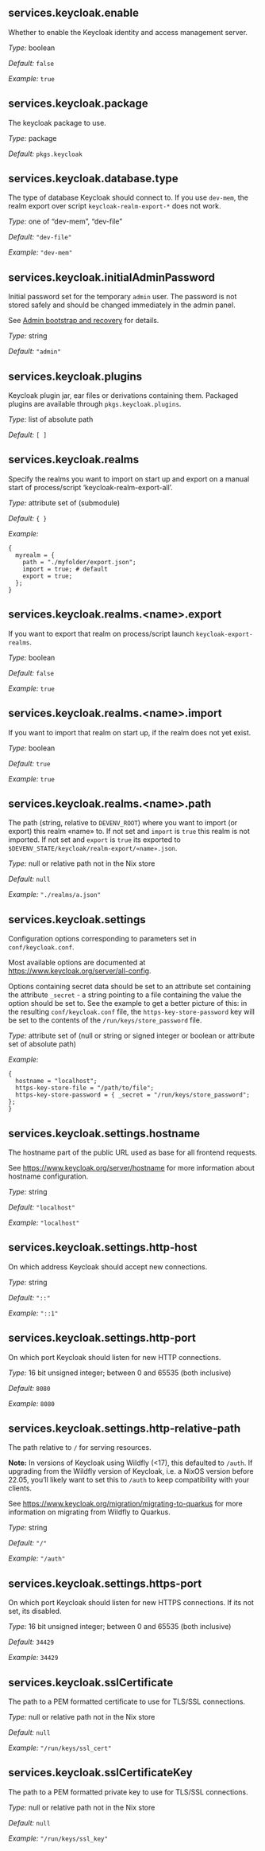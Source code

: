[comment]: # (Do not edit this file as it is autogenerated. Go to docs/individual-docs if you want to make edits.)


[comment]: # (Please add your documentation on top of this line)

## services\.keycloak\.enable



Whether to enable the Keycloak identity and access management
server\.



*Type:*
boolean



*Default:*
` false `



*Example:*
` true `



## services\.keycloak\.package



The keycloak package to use\.



*Type:*
package



*Default:*
` pkgs.keycloak `



## services\.keycloak\.database\.type

The type of database Keycloak should connect to\.
If you use ` dev-mem `, the realm export over script
` keycloak-realm-export-* ` does not work\.



*Type:*
one of “dev-mem”, “dev-file”



*Default:*
` "dev-file" `



*Example:*
` "dev-mem" `



## services\.keycloak\.initialAdminPassword



Initial password set for the temporary ` admin ` user\.
The password is not stored safely and should be changed
immediately in the admin panel\.

See [Admin bootstrap and recovery](https://www\.keycloak\.org/server/bootstrap-admin-recovery) for details\.



*Type:*
string



*Default:*
` "admin" `



## services\.keycloak\.plugins



Keycloak plugin jar, ear files or derivations containing
them\. Packaged plugins are available through
` pkgs.keycloak.plugins `\.



*Type:*
list of absolute path



*Default:*
` [ ] `



## services\.keycloak\.realms



Specify the realms you want to import on start up and
export on a manual start of process/script ‘keycloak-realm-export-all’\.



*Type:*
attribute set of (submodule)



*Default:*
` { } `



*Example:*

```
{
  myrealm = {
    path = "./myfolder/export.json";
    import = true; # default
    export = true;
  };
}

```



## services\.keycloak\.realms\.\<name>\.export



If you want to export that realm on process/script launch ` keycloak-export-realms `\.



*Type:*
boolean



*Default:*
` false `



*Example:*
` true `



## services\.keycloak\.realms\.\<name>\.import



If you want to import that realm on start up, if the realm does not yet exist\.



*Type:*
boolean



*Default:*
` true `



*Example:*
` true `



## services\.keycloak\.realms\.\<name>\.path



The path (string, relative to ` DEVENV_ROOT `) where you want to import (or export) this realm «name» to\.
If not set and ` import ` is ` true ` this realm is not imported\.
If not set and ` export ` is ` true ` its exported to ` $DEVENV_STATE/keycloak/realm-export/«name».json `\.



*Type:*
null or relative path not in the Nix store



*Default:*
` null `



*Example:*
` "./realms/a.json" `



## services\.keycloak\.settings



Configuration options corresponding to parameters set in
` conf/keycloak.conf `\.

Most available options are documented at [https://www\.keycloak\.org/server/all-config](https://www\.keycloak\.org/server/all-config)\.

Options containing secret data should be set to an attribute
set containing the attribute ` _secret ` - a
string pointing to a file containing the value the option
should be set to\. See the example to get a better picture of
this: in the resulting
` conf/keycloak.conf ` file, the
` https-key-store-password ` key will be set
to the contents of the
` /run/keys/store_password ` file\.



*Type:*
attribute set of (null or string or signed integer or boolean or attribute set of absolute path)



*Example:*

```
{
  hostname = "localhost";
  https-key-store-file = "/path/to/file";
  https-key-store-password = { _secret = "/run/keys/store_password"; };
}

```



## services\.keycloak\.settings\.hostname



The hostname part of the public URL used as base for
all frontend requests\.

See [https://www\.keycloak\.org/server/hostname](https://www\.keycloak\.org/server/hostname)
for more information about hostname configuration\.



*Type:*
string



*Default:*
` "localhost" `



*Example:*
` "localhost" `



## services\.keycloak\.settings\.http-host



On which address Keycloak should accept new connections\.



*Type:*
string



*Default:*
` "::" `



*Example:*
` "::1" `



## services\.keycloak\.settings\.http-port



On which port Keycloak should listen for new HTTP connections\.



*Type:*
16 bit unsigned integer; between 0 and 65535 (both inclusive)



*Default:*
` 8080 `



*Example:*
` 8080 `



## services\.keycloak\.settings\.http-relative-path



The path relative to ` / ` for serving
resources\.

**Note:** In versions of Keycloak using Wildfly (\<17),
this defaulted to ` /auth `\. If
upgrading from the Wildfly version of Keycloak,
i\.e\. a NixOS version before 22\.05, you’ll likely
want to set this to ` /auth ` to
keep compatibility with your clients\.

See [https://www\.keycloak\.org/migration/migrating-to-quarkus](https://www\.keycloak\.org/migration/migrating-to-quarkus)
for more information on migrating from Wildfly to Quarkus\.



*Type:*
string



*Default:*
` "/" `



*Example:*
` "/auth" `



## services\.keycloak\.settings\.https-port



On which port Keycloak should listen for new HTTPS connections\.
If its not set, its disabled\.



*Type:*
16 bit unsigned integer; between 0 and 65535 (both inclusive)



*Default:*
` 34429 `



*Example:*
` 34429 `



## services\.keycloak\.sslCertificate



The path to a PEM formatted certificate to use for TLS/SSL
connections\.



*Type:*
null or relative path not in the Nix store



*Default:*
` null `



*Example:*
` "/run/keys/ssl_cert" `



## services\.keycloak\.sslCertificateKey



The path to a PEM formatted private key to use for TLS/SSL
connections\.



*Type:*
null or relative path not in the Nix store



*Default:*
` null `



*Example:*
` "/run/keys/ssl_key" `
